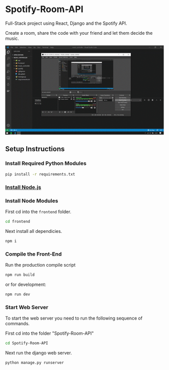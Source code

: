 # Spotify-Room-API
Full-Stack project using React, Django and the Spotify API.

Create a room, share the code with your friend and let them decide the music.

![](https://github.com/Sl8my/Spotify-Room-API/blob/master/Spotify-Room-API.gif)


## Setup Instructions

### Install Required Python Modules

```bash
pip install -r requirements.txt
```

### [Install Node.js](https://nodejs.org/en/)

### Install Node Modules

First cd into the ```frontend``` folder.
```bash
cd frontend
```
Next install all dependicies.
```bash
npm i
```

### Compile the Front-End

Run the production compile script
```bash
npm run build
```
or for development:
```bash
npm run dev
```

### Start Web Server

To start the web server you need to run the following sequence of commands.

First cd into the folder "Spotify-Room-API"
```bash 
cd Spotify-Room-API
```
Next run the django web server.
```bash
python manage.py runserver
```
